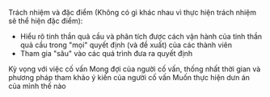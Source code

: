 Trách nhiệm và đặc điểm (Không có gì khác nhau vì thực hiện trách nhiệm sẽ thể hiện đặc điểm):
- Hiểu rõ tinh thần quả cầu và phân tích được cách vận hành của tinh thần quả cầu trong "mọi" quyết định (và đề xuất) của các thành viên 
- Tham gia "sâu" vào các quá trình đưa ra quyết định


Kỳ vọng với việc cố vấn
Mong đợi của người cố vấn, thống nhất thời gian và phương pháp tham khảo ý kiến của người cố vấn
Muốn thực hiện dưn án của mình thế nào
